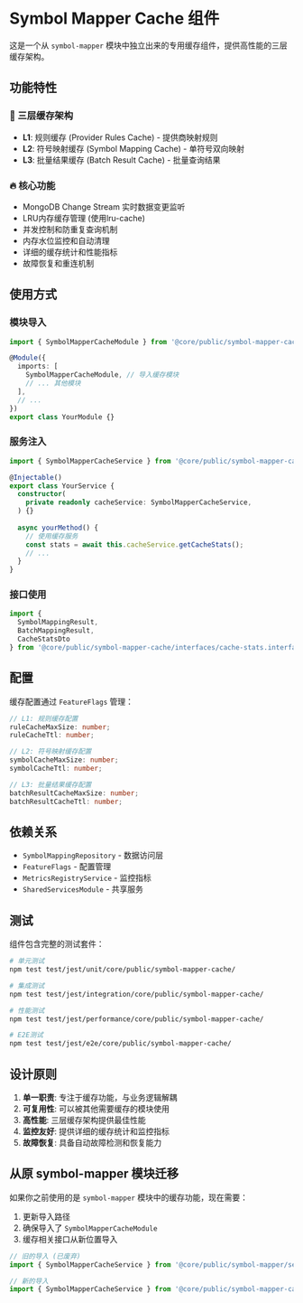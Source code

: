 # Symbol Mapper Cache 组件

这是一个从 `symbol-mapper` 模块中独立出来的专用缓存组件，提供高性能的三层缓存架构。

## 功能特性

### 🎯 三层缓存架构
- **L1**: 规则缓存 (Provider Rules Cache) - 提供商映射规则
- **L2**: 符号映射缓存 (Symbol Mapping Cache) - 单符号双向映射  
- **L3**: 批量结果缓存 (Batch Result Cache) - 批量查询结果

### 🔥 核心功能
- MongoDB Change Stream 实时数据变更监听
- LRU内存缓存管理 (使用lru-cache)
- 并发控制和防重复查询机制
- 内存水位监控和自动清理
- 详细的缓存统计和性能指标
- 故障恢复和重连机制

## 使用方式

### 模块导入
```typescript
import { SymbolMapperCacheModule } from '@core/public/symbol-mapper-cache/module/symbol-mapper-cache.module';

@Module({
  imports: [
    SymbolMapperCacheModule, // 导入缓存模块
    // ... 其他模块
  ],
  // ...
})
export class YourModule {}
```

### 服务注入
```typescript
import { SymbolMapperCacheService } from '@core/public/symbol-mapper-cache/services/symbol-mapper-cache.service';

@Injectable()
export class YourService {
  constructor(
    private readonly cacheService: SymbolMapperCacheService,
  ) {}
  
  async yourMethod() {
    // 使用缓存服务
    const stats = await this.cacheService.getCacheStats();
    // ...
  }
}
```

### 接口使用
```typescript
import {
  SymbolMappingResult,
  BatchMappingResult,
  CacheStatsDto
} from '@core/public/symbol-mapper-cache/interfaces/cache-stats.interface';
```

## 配置

缓存配置通过 `FeatureFlags` 管理：

```typescript
// L1: 规则缓存配置
ruleCacheMaxSize: number;
ruleCacheTtl: number;

// L2: 符号映射缓存配置  
symbolCacheMaxSize: number;
symbolCacheTtl: number;

// L3: 批量结果缓存配置
batchResultCacheMaxSize: number;
batchResultCacheTtl: number;
```

## 依赖关系

- `SymbolMappingRepository` - 数据访问层
- `FeatureFlags` - 配置管理
- `MetricsRegistryService` - 监控指标
- `SharedServicesModule` - 共享服务

## 测试

组件包含完整的测试套件：

```bash
# 单元测试
npm test test/jest/unit/core/public/symbol-mapper-cache/

# 集成测试  
npm test test/jest/integration/core/public/symbol-mapper-cache/

# 性能测试
npm test test/jest/performance/core/public/symbol-mapper-cache/

# E2E测试
npm test test/jest/e2e/core/public/symbol-mapper-cache/
```

## 设计原则

1. **单一职责**: 专注于缓存功能，与业务逻辑解耦
2. **可复用性**: 可以被其他需要缓存的模块使用
3. **高性能**: 三层缓存架构提供最佳性能
4. **监控友好**: 提供详细的缓存统计和监控指标
5. **故障恢复**: 具备自动故障检测和恢复能力

## 从原 symbol-mapper 模块迁移

如果你之前使用的是 `symbol-mapper` 模块中的缓存功能，现在需要：

1. 更新导入路径
2. 确保导入了 `SymbolMapperCacheModule`
3. 缓存相关接口从新位置导入

```typescript
// 旧的导入 (已废弃)
import { SymbolMapperCacheService } from '@core/public/symbol-mapper/services/symbol-mapper-cache.service';

// 新的导入
import { SymbolMapperCacheService } from '@core/public/symbol-mapper-cache/services/symbol-mapper-cache.service';
```